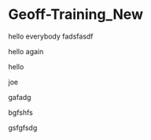 # Geoff-Training_New

hello everybody
fadsfasdf


hello again

hello 

joe

gafadg

bgfshfs

gsfgfsdg